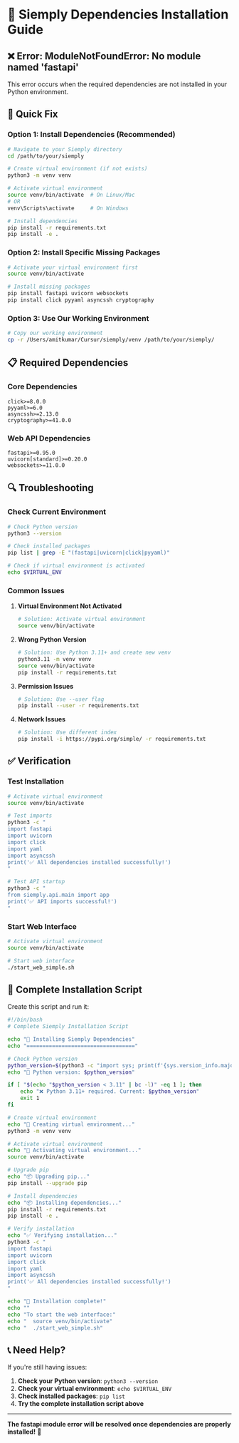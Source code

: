 # 🔧 Siemply Dependencies Installation Guide

## ❌ **Error: ModuleNotFoundError: No module named 'fastapi'**

This error occurs when the required dependencies are not installed in your Python environment.

## 🚀 **Quick Fix**

### **Option 1: Install Dependencies (Recommended)**
```bash
# Navigate to your Siemply directory
cd /path/to/your/siemply

# Create virtual environment (if not exists)
python3 -m venv venv

# Activate virtual environment
source venv/bin/activate  # On Linux/Mac
# OR
venv\Scripts\activate     # On Windows

# Install dependencies
pip install -r requirements.txt
pip install -e .
```

### **Option 2: Install Specific Missing Packages**
```bash
# Activate your virtual environment first
source venv/bin/activate

# Install missing packages
pip install fastapi uvicorn websockets
pip install click pyyaml asyncssh cryptography
```

### **Option 3: Use Our Working Environment**
```bash
# Copy our working environment
cp -r /Users/amitkumar/Cursur/siemply/venv /path/to/your/siemply/
```

## 📋 **Required Dependencies**

### **Core Dependencies**
```
click>=8.0.0
pyyaml>=6.0
asyncssh>=2.13.0
cryptography>=41.0.0
```

### **Web API Dependencies**
```
fastapi>=0.95.0
uvicorn[standard]>=0.20.0
websockets>=11.0.0
```

## 🔍 **Troubleshooting**

### **Check Current Environment**
```bash
# Check Python version
python3 --version

# Check installed packages
pip list | grep -E "(fastapi|uvicorn|click|pyyaml)"

# Check if virtual environment is activated
echo $VIRTUAL_ENV
```

### **Common Issues**

1. **Virtual Environment Not Activated**
   ```bash
   # Solution: Activate virtual environment
   source venv/bin/activate
   ```

2. **Wrong Python Version**
   ```bash
   # Solution: Use Python 3.11+ and create new venv
   python3.11 -m venv venv
   source venv/bin/activate
   pip install -r requirements.txt
   ```

3. **Permission Issues**
   ```bash
   # Solution: Use --user flag
   pip install --user -r requirements.txt
   ```

4. **Network Issues**
   ```bash
   # Solution: Use different index
   pip install -i https://pypi.org/simple/ -r requirements.txt
   ```

## ✅ **Verification**

### **Test Installation**
```bash
# Activate virtual environment
source venv/bin/activate

# Test imports
python3 -c "
import fastapi
import uvicorn
import click
import yaml
import asyncssh
print('✅ All dependencies installed successfully!')
"

# Test API startup
python3 -c "
from siemply.api.main import app
print('✅ API imports successful!')
"
```

### **Start Web Interface**
```bash
# Activate virtual environment
source venv/bin/activate

# Start web interface
./start_web_simple.sh
```

## 🎯 **Complete Installation Script**

Create this script and run it:

```bash
#!/bin/bash
# Complete Siemply Installation Script

echo "🚀 Installing Siemply Dependencies"
echo "=================================="

# Check Python version
python_version=$(python3 -c "import sys; print(f'{sys.version_info.major}.{sys.version_info.minor}')")
echo "🐍 Python version: $python_version"

if [ "$(echo "$python_version < 3.11" | bc -l)" -eq 1 ]; then
    echo "❌ Python 3.11+ required. Current: $python_version"
    exit 1
fi

# Create virtual environment
echo "🔧 Creating virtual environment..."
python3 -m venv venv

# Activate virtual environment
echo "🔧 Activating virtual environment..."
source venv/bin/activate

# Upgrade pip
echo "📦 Upgrading pip..."
pip install --upgrade pip

# Install dependencies
echo "📦 Installing dependencies..."
pip install -r requirements.txt
pip install -e .

# Verify installation
echo "✅ Verifying installation..."
python3 -c "
import fastapi
import uvicorn
import click
import yaml
import asyncssh
print('✅ All dependencies installed successfully!')
"

echo "🎉 Installation complete!"
echo ""
echo "To start the web interface:"
echo "  source venv/bin/activate"
echo "  ./start_web_simple.sh"
```

## 📞 **Need Help?**

If you're still having issues:

1. **Check your Python version**: `python3 --version`
2. **Check your virtual environment**: `echo $VIRTUAL_ENV`
3. **Check installed packages**: `pip list`
4. **Try the complete installation script above**

---

**The fastapi module error will be resolved once dependencies are properly installed!** 🎉
